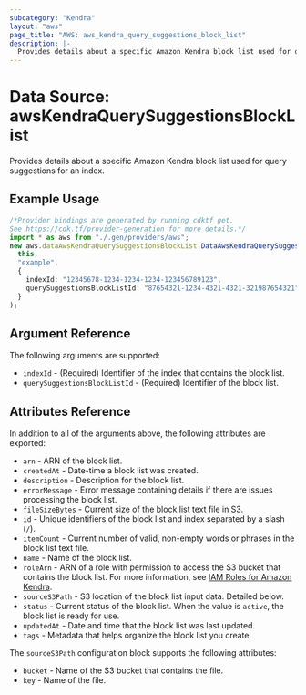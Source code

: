 ```yaml
---
subcategory: "Kendra"
layout: "aws"
page_title: "AWS: aws_kendra_query_suggestions_block_list"
description: |-
  Provides details about a specific Amazon Kendra block list used for query suggestions for an index.
---
```


# Data Source: awsKendraQuerySuggestionsBlockList

Provides details about a specific Amazon Kendra block list used for query suggestions for an index.

## Example Usage

```typescript
/*Provider bindings are generated by running cdktf get.
See https://cdk.tf/provider-generation for more details.*/
import * as aws from "./.gen/providers/aws";
new aws.dataAwsKendraQuerySuggestionsBlockList.DataAwsKendraQuerySuggestionsBlockList(
  this,
  "example",
  {
    indexId: "12345678-1234-1234-1234-123456789123",
    querySuggestionsBlockListId: "87654321-1234-4321-4321-321987654321",
  }
);

```

## Argument Reference

The following arguments are supported:

* `indexId` - (Required) Identifier of the index that contains the block list.
* `querySuggestionsBlockListId` - (Required) Identifier of the block list.

## Attributes Reference

In addition to all of the arguments above, the following attributes are exported:

* `arn` - ARN of the block list.
* `createdAt` - Date-time a block list was created.
* `description` - Description for the block list.
* `errorMessage` - Error message containing details if there are issues processing the block list.
* `fileSizeBytes` - Current size of the block list text file in S3.
* `id` - Unique identifiers of the block list and index separated by a slash (`/`).
* `itemCount` - Current number of valid, non-empty words or phrases in the block list text file.
* `name` - Name of the block list.
* `roleArn` - ARN of a role with permission to access the S3 bucket that contains the block list. For more information, see [IAM Roles for Amazon Kendra](https://docs.aws.amazon.com/kendra/latest/dg/iam-roles.html).
* `sourceS3Path` - S3 location of the block list input data. Detailed below.
* `status` - Current status of the block list. When the value is `active`, the block list is ready for use.
* `updatedAt` - Date and time that the block list was last updated.
* `tags` - Metadata that helps organize the block list you create.

The `sourceS3Path` configuration block supports the following attributes:

* `bucket` - Name of the S3 bucket that contains the file.
* `key` - Name of the file.
